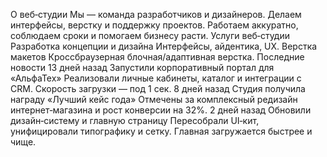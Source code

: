 О веб‑студии
Мы — команда разработчиков и дизайнеров. Делаем интерфейсы, верстку и поддержку проектов. Работаем аккуратно, соблюдаем сроки и помогаем бизнесу расти.
Услуги веб‑студии
Разработка концепции и дизайна
Интерфейсы, айдентика, UX.
Верстка макетов
Кроссбраузерная блочная/адаптивная верстка.
Последние новости
13 дней назад
Запустили корпоративный портал для «АльфаТех»
Реализовали личные кабинеты, каталог и интеграции с CRM. Скорость загрузки — под 1 сек.
8 дней назад
Студия получила награду «Лучший кейс года»
Отмечены за комплексный редизайн интернет‑магазина и рост конверсии на 32%.
2 дней назад
Обновили дизайн‑систему и главную страницу
Пересобрали UI‑кит, унифицировали типографику и сетку. Главная загружается быстрее и чище.

